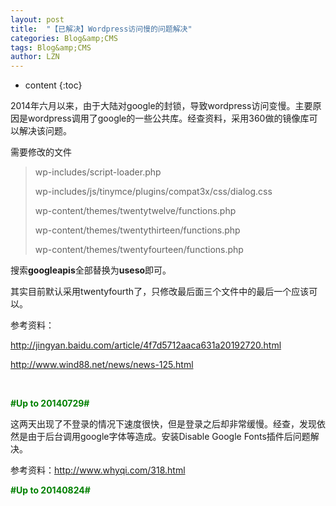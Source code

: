 ```yaml
---
layout: post
title:  "【已解决】Wordpress访问慢的问题解决" 
categories: Blog&amp;CMS
tags: Blog&amp;CMS
author: LZN
---
```


* content
{:toc}

2014年六月以来，由于大陆对google的封锁，导致wordpress访问变慢。主要原因是wordpress调用了google的一些公共库。经查资料，采用360做的镜像库可以解决该问题。

需要修改的文件
<blockquote>wp-includes/script-loader.php

wp-includes/js/tinymce/plugins/compat3x/css/dialog.css

wp-content/themes/twentytwelve/functions.php

wp-content/themes/twentythirteen/functions.php

wp-content/themes/twentyfourteen/functions.php</blockquote>
搜索<strong>googleapis</strong>全部替换为<strong>useso</strong>即可。

其实目前默认采用twentyfourth了，只修改最后面三个文件中的最后一个应该可以。

参考资料：

http://jingyan.baidu.com/article/4f7d5712aaca631a20192720.html

http://www.wind88.net/news/news-125.html

&nbsp;

<strong><span style="color: #008000;">#Up to 20140729#</span></strong>

这两天出现了不登录的情况下速度很快，但是登录之后却非常缓慢。经查，发现依然是由于后台调用google字体等造成。安装Disable Google Fonts插件后问题解决。

参考资料：http://www.whyqi.com/318.html

<strong><span style="color: #008000;">#Up to 20140824#</span></strong>